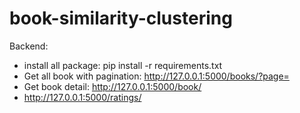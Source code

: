 # book-similarity-clustering

Backend:

- install all package: pip install -r requirements.txt
- Get all book with pagination: http://127.0.0.1:5000/books/?page=<page>
- Get book detail: http://127.0.0.1:5000/book/<isbn>
- http://127.0.0.1:5000/ratings/<isbn>
